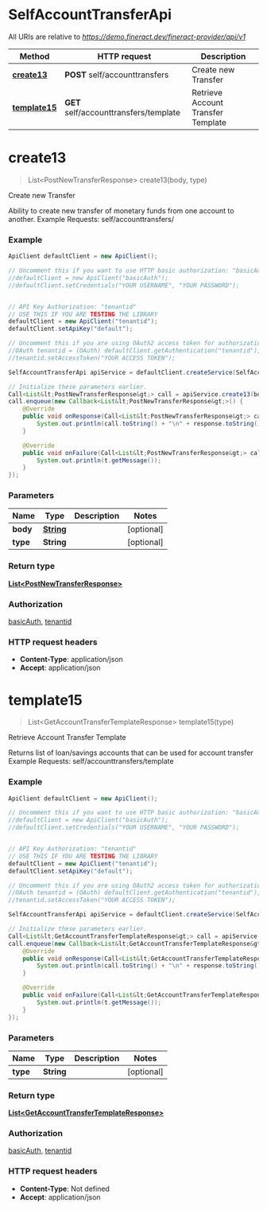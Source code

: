 # SelfAccountTransferApi

All URIs are relative to *https://demo.fineract.dev/fineract-provider/api/v1*

Method | HTTP request | Description
------------- | ------------- | -------------
[**create13**](SelfAccountTransferApi.md#create13) | **POST** self/accounttransfers | Create new Transfer
[**template15**](SelfAccountTransferApi.md#template15) | **GET** self/accounttransfers/template | Retrieve Account Transfer Template

<a name="create13"></a>
# **create13**
> List&lt;PostNewTransferResponse&gt; create13(body, type)

Create new Transfer

Ability to create new transfer of monetary funds from one account to another.   Example Requests:   self/accounttransfers/ 

### Example
```java
ApiClient defaultClient = new ApiClient();

// Uncomment this if you want to use HTTP basic authorization: "basicAuth"
//defaultClient = new ApiClient("basicAuth");
//defaultClient.setCredentials("YOUR USERNAME", "YOUR PASSWORD");


// API Key Authorization: "tenantid"
// USE THIS IF YOU ARE TESTING THE LIBRARY
defaultClient = new ApiClient("tenantid");
defaultClient.setApiKey("default");

// Uncomment this if you are using OAuth2 access token for authorization: "tenantid"
//OAuth tenantid = (OAuth) defaultClient.getAuthentication("tenantid");
//tenantid.setAccessToken("YOUR ACCESS TOKEN");

SelfAccountTransferApi apiService = defaultClient.createService(SelfAccountTransferApi.class);

// Initialize these parameters earlier.
Call<List&lt;PostNewTransferResponse&gt;> call = apiService.create13(body, type);
call.enqueue(new Callback<List&lt;PostNewTransferResponse&gt;>() {
    @Override
    public void onResponse(Call<List&lt;PostNewTransferResponse&gt;> call, Response<List&lt;PostNewTransferResponse&gt;> response) {
        System.out.println(call.toString() + "\n" + response.toString());
    }

    @Override
    public void onFailure(Call<List&lt;PostNewTransferResponse&gt;> call, Throwable t) {
        System.out.println(t.getMessage());
    }
});

```

### Parameters

Name | Type | Description  | Notes
------------- | ------------- | ------------- | -------------
 **body** | [**String**](String.md)|  | [optional]
 **type** | **String**|  | [optional]

### Return type

[**List&lt;PostNewTransferResponse&gt;**](PostNewTransferResponse.md)

### Authorization

[basicAuth](../README.md#basicAuth), [tenantid](../README.md#tenantid)

### HTTP request headers

 - **Content-Type**: application/json
 - **Accept**: application/json

<a name="template15"></a>
# **template15**
> List&lt;GetAccountTransferTemplateResponse&gt; template15(type)

Retrieve Account Transfer Template

Returns list of loan/savings accounts that can be used for account transfer   Example Requests:  self/accounttransfers/template 

### Example
```java
ApiClient defaultClient = new ApiClient();

// Uncomment this if you want to use HTTP basic authorization: "basicAuth"
//defaultClient = new ApiClient("basicAuth");
//defaultClient.setCredentials("YOUR USERNAME", "YOUR PASSWORD");


// API Key Authorization: "tenantid"
// USE THIS IF YOU ARE TESTING THE LIBRARY
defaultClient = new ApiClient("tenantid");
defaultClient.setApiKey("default");

// Uncomment this if you are using OAuth2 access token for authorization: "tenantid"
//OAuth tenantid = (OAuth) defaultClient.getAuthentication("tenantid");
//tenantid.setAccessToken("YOUR ACCESS TOKEN");

SelfAccountTransferApi apiService = defaultClient.createService(SelfAccountTransferApi.class);

// Initialize these parameters earlier.
Call<List&lt;GetAccountTransferTemplateResponse&gt;> call = apiService.template15(type);
call.enqueue(new Callback<List&lt;GetAccountTransferTemplateResponse&gt;>() {
    @Override
    public void onResponse(Call<List&lt;GetAccountTransferTemplateResponse&gt;> call, Response<List&lt;GetAccountTransferTemplateResponse&gt;> response) {
        System.out.println(call.toString() + "\n" + response.toString());
    }

    @Override
    public void onFailure(Call<List&lt;GetAccountTransferTemplateResponse&gt;> call, Throwable t) {
        System.out.println(t.getMessage());
    }
});

```

### Parameters

Name | Type | Description  | Notes
------------- | ------------- | ------------- | -------------
 **type** | **String**|  | [optional]

### Return type

[**List&lt;GetAccountTransferTemplateResponse&gt;**](GetAccountTransferTemplateResponse.md)

### Authorization

[basicAuth](../README.md#basicAuth), [tenantid](../README.md#tenantid)

### HTTP request headers

 - **Content-Type**: Not defined
 - **Accept**: application/json

